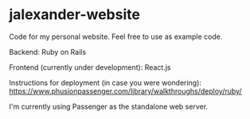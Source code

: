 # jalexander-website
Code for my personal website. Feel free to use as example code.

Backend: Ruby on Rails

Frontend (currently under development): React.js

Instructions for deployment (in case you were wondering): https://www.phusionpassenger.com/library/walkthroughs/deploy/ruby/

I'm currently using Passenger as the standalone web server.

